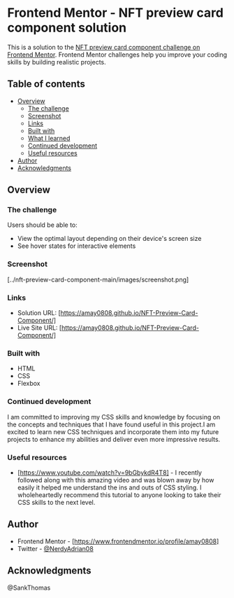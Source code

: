 # Frontend Mentor - NFT preview card component solution

This is a solution to the [NFT preview card component challenge on Frontend Mentor](https://www.frontendmentor.io/challenges/nft-preview-card-component-SbdUL_w0U). Frontend Mentor challenges help you improve your coding skills by building realistic projects.

## Table of contents

- [Overview](#overview)
  - [The challenge](#the-challenge)
  - [Screenshot](#screenshot)
  - [Links](#links)
  - [Built with](#built-with)
  - [What I learned](#what-i-learned)
  - [Continued development](#continued-development)
  - [Useful resources](#useful-resources)
- [Author](#author)
- [Acknowledgments](#acknowledgments)

## Overview

### The challenge

Users should be able to:

- View the optimal layout depending on their device's screen size
- See hover states for interactive elements

### Screenshot

[../nft-preview-card-component-main/images/screenshot.png]

### Links

- Solution URL: [https://amay0808.github.io/NFT-Preview-Card-Component/]
- Live Site URL: [https://amay0808.github.io/NFT-Preview-Card-Component/]

### Built with

- HTML
- CSS
- Flexbox

### Continued development

I am committed to improving my CSS skills and knowledge by focusing on the concepts and techniques that I have found useful in this project.I am excited to learn new CSS techniques and incorporate them into my future projects to enhance my abilities and deliver even more impressive results.

### Useful resources

- [https://www.youtube.com/watch?v=9bGbykdR4T8] - I recently followed along with this amazing video and was blown away by how easily it helped me understand the ins and outs of CSS styling. I wholeheartedly recommend this tutorial to anyone looking to take their CSS skills to the next level.

## Author

- Frontend Mentor - [https://www.frontendmentor.io/profile/amay0808]
- Twitter - [@NerdyAdrian08](https://www.twitter.com/NerdyAdrian08)

## Acknowledgments

@SankThomas
